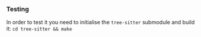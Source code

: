 ### Testing

In order to test it you need to initialise the `tree-sitter` submodule and build it: `cd tree-sitter && make`
